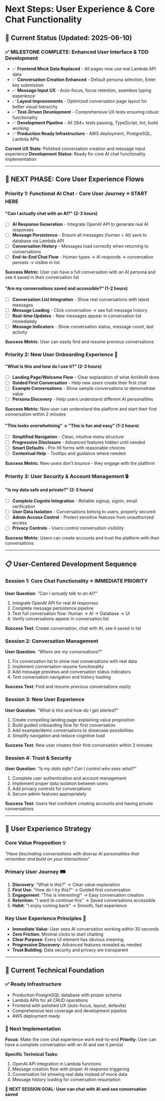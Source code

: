 # Next Steps: User Experience & Core Chat Functionality

## 🎯 Current Status (Updated: 2025-06-10)

### ✅ **MILESTONE COMPLETE: Enhanced User Interface & TDD Development** 
- ✅ **Frontend Mock Data Replaced** - All pages now use real Lambda API data
- ✅ **Conversation Creation Enhanced** - Default persona selection, Enter key submission
- ✅ **Message Input UX** - Auto-focus, focus retention, seamless typing experience
- ✅ **Layout Improvements** - Optimized conversation page layout for better visual hierarchy
- ✅ **Test-Driven Development** - Comprehensive UX tests ensuring robust functionality
- ✅ **Development Pipeline** - All 284+ tests passing, TypeScript, lint, build working
- ✅ **Production Ready Infrastructure** - AWS deployment, PostgreSQL, Lambda APIs

**Current UX State**: Polished conversation creation and message input experience
**Development Status**: Ready for core AI chat functionality implementation

---

## 🚀 **NEXT PHASE: Core User Experience Flows**

### **Priority 1: Functional AI Chat - Core User Journey** ⭐ **START HERE**

#### **"Can I actually chat with an AI?" (2-3 hours)**
- [ ] **AI Response Generation** - Integrate OpenAI API to generate real AI responses
- [ ] **Message Persistence** - Ensure all messages (human + AI) save to database via Lambda API
- [ ] **Conversation History** - Messages load correctly when returning to conversations
- [ ] **End-to-End Chat Flow** - Human types → AI responds → conversation persists → visible in list

**Success Metric**: User can have a full conversation with an AI persona and see it saved in their conversation list

#### **"Are my conversations saved and accessible?" (1-2 hours)**
- [ ] **Conversation List Integration** - Show real conversations with latest messages
- [ ] **Message Loading** - Click conversation → see full message history
- [ ] **Real-time Updates** - New messages appear in conversation list immediately
- [ ] **Message Indicators** - Show conversation status, message count, last activity

**Success Metric**: User can easily find and resume previous conversations

### **Priority 2: New User Onboarding Experience** 👋

#### **"What is this and how do I use it?" (2-3 hours)**
- [ ] **Landing Page/Welcome Flow** - Clear explanation of what AmIAnAI does
- [ ] **Guided First Conversation** - Help new users create their first chat
- [ ] **Example Conversations** - Show sample conversations to demonstrate value
- [ ] **Persona Discovery** - Help users understand different AI personalities

**Success Metric**: New user can understand the platform and start their first conversation within 2 minutes

#### **"This looks overwhelming" → "This is fun and easy" (1-2 hours)**
- [ ] **Simplified Navigation** - Clean, intuitive menu structure
- [ ] **Progressive Disclosure** - Advanced features hidden until needed
- [ ] **Smart Defaults** - Pre-fill forms with reasonable choices
- [ ] **Contextual Help** - Tooltips and guidance where needed

**Success Metric**: New users don't bounce - they engage with the platform

### **Priority 3: User Security & Account Management** 🔒

#### **"Is my data safe and private?" (2-3 hours)**
- [ ] **Complete Cognito Integration** - Reliable signup, signin, email verification
- [ ] **User Data Isolation** - Conversations belong to users, properly secured
- [ ] **Admin Access Control** - Protect sensitive features from unauthorized access
- [ ] **Privacy Controls** - Users control conversation visibility

**Success Metric**: Users can create accounts and trust the platform with their conversations

---

## 📋 **User-Centered Development Sequence**

### **Session 1: Core Chat Functionality** ⭐ **IMMEDIATE PRIORITY**
**User Question**: *"Can I actually talk to an AI?"*
1. Integrate OpenAI API for real AI responses
2. Complete message persistence pipeline
3. Test full conversation flow: Human → AI → Database → UI
4. Verify conversations appear in conversation list

**Success Test**: Create conversation, chat with AI, see it saved in list

### **Session 2: Conversation Management** 
**User Question**: *"Where are my conversations?"*
1. Fix conversation list to show real conversations with real data
2. Implement conversation resume functionality 
3. Add message previews and conversation status indicators
4. Test conversation navigation and history loading

**Success Test**: Find and resume previous conversations easily

### **Session 3: New User Experience**
**User Question**: *"What is this and how do I get started?"*
1. Create compelling landing page explaining value proposition
2. Build guided onboarding flow for first conversation
3. Add example/demo conversations to showcase possibilities
4. Simplify navigation and reduce cognitive load

**Success Test**: New user creates their first conversation within 2 minutes

### **Session 4: Trust & Security**
**User Question**: *"Is my data safe? Can I control who sees what?"*
1. Complete user authentication and account management
2. Implement proper data isolation between users
3. Add privacy controls for conversations
4. Secure admin features appropriately

**Success Test**: Users feel confident creating accounts and having private conversations

---

## 🎯 **User Experience Strategy**

### **Core Value Proposition** 💡
*"Have fascinating conversations with diverse AI personalities that remember and build on your interactions"*

### **Primary User Journey** 🛤️
1. **Discovery**: "What is this?" → Clear value explanation
2. **First Use**: "How do I try this?" → Guided first conversation
3. **Engagement**: "This is interesting!" → Easy conversation creation
4. **Retention**: "I want to continue this" → Saved conversations accessible
5. **Habit**: "I enjoy coming back" → Smooth, fast experience

### **Key User Experience Principles** 🎨
- **Immediate Value**: User sees AI conversation working within 30 seconds
- **Zero Friction**: Minimal clicks to start chatting
- **Clear Purpose**: Every UI element has obvious meaning
- **Progressive Discovery**: Advanced features revealed as needed
- **Trust Building**: Data security and privacy are transparent

---

## 🔧 **Current Technical Foundation**

### **✅ Ready Infrastructure**
- Production PostgreSQL database with proper schema
- Lambda APIs for all CRUD operations  
- Frontend with polished UX (auto-focus, layout, defaults)
- Comprehensive test coverage and development pipeline
- AWS deployment ready

### **🎯 Next Implementation**
**Focus**: Make the core chat experience work end-to-end
**Priority**: User can have a complete conversation with an AI and see it persist

**Specific Technical Tasks**:
1. OpenAI API integration in Lambda functions
2. Message creation flow with proper AI response triggering
3. Conversation list showing real data instead of mock data
4. Message history loading for conversation resumption

**🎯 NEXT SESSION GOAL: User can chat with AI and see conversation saved**